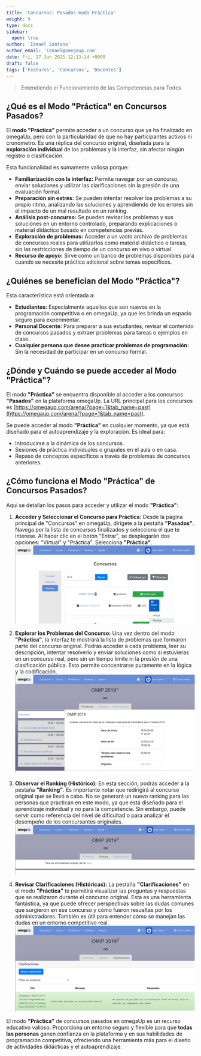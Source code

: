 ```yaml
---
title: 'Concursos: Pasados modo Práctica'
weight: 9
type: docs
sidebar:
  open: true
author: 'Ismael Santana'
author_email: 'ismael@omegaup.com'
date: Fri, 27 Jun 2025 12:13:14 +0000
draft: false
tags: ['Features', 'Concursos', 'Docentes']
---
```


> Entendiendo el Funcionamiento de las Competencias para Todos

## ¿Qué es el Modo "Práctica" en Concursos Pasados?

El **modo "Práctica"** permite acceder a un concurso que ya ha finalizado en omegaUp, pero con la particularidad de que no hay participantes activos ni cronómetro. Es una réplica del concurso original, diseñada para la **exploración individual** de los problemas y la interfaz, sin afectar ningún registro o clasificación.

Esta funcionalidad es sumamente valiosa porque:

* **Familiarización con la interfaz:** Permite navegar por un concurso, enviar soluciones y utilizar las clarificaciones sin la presión de una evaluación formal.
* **Preparación sin estrés:** Se pueden intentar resolver los problemas a su propio ritmo, analizando las soluciones y aprendiendo de los errores sin el impacto de un mal resultado en un ranking.
* **Análisis post-concurso:** Se pueden revisar los problemas y sus soluciones en un entorno controlado, preparando explicaciones o material didáctico basado en competencias previas.
* **Exploración de problemas:** Acceder a un vasto archivo de problemas de concursos reales para utilizarlos como material didáctico o tareas, sin las restricciones de tiempo de un concurso en vivo o virtual.
* **Recurso de apoyo:** Sirve como un banco de problemas disponibles para cuando se necesite práctica adicional sobre temas específicos.

## ¿Quiénes se benefician del Modo "Práctica"?

Esta característica está orientada a:

* **Estudiantes:** Especialmente aquellos que son nuevos en la programación competitiva o en omegaUp, ya que les brinda un espacio seguro para experimentar.
* **Personal Docente:** Para preparar a sus estudiantes, revisar el contenido de concursos pasados y extraer problemas para tareas o ejemplos en clase.
* **Cualquier persona que desee practicar problemas de programación:** Sin la necesidad de participar en un concurso formal.

## ¿Dónde y Cuándo se puede acceder al Modo "Práctica"?

El modo **"Práctica"** se encuentra disponible al acceder a los concursos **"Pasados"** en la plataforma omegaUp. La URL principal para los concursos es [https://omegaup.com/arena/?page=1&tab_name=past](https://omegaup.com/arena/?page=1&tab_name=past).

Se puede acceder al modo **"Práctica"** en cualquier momento, ya que está diseñado para el autoaprendizaje y la exploración. Es ideal para:

* Introducirse a la dinámica de los concursos.
* Sesiones de práctica individuales o grupales en el aula o en casa.
* Repaso de conceptos específicos a través de problemas de concursos anteriores.

## ¿Cómo funciona el Modo "Práctica" de Concursos Pasados?

Aquí se detallan los pasos para acceder y utilizar el modo **"Práctica"**:

1.  **Acceder y Seleccionar el Concurso para Práctica:**
    Desde la página principal de "Concursos" en omegaUp, dirígete a la pestaña **"Pasados"**. Navega por la lista de concursos finalizados y selecciona el que te interese. Al hacer clic en el botón "Entrar", se desplegarán dos opciones: "Virtual" y "Práctica". Selecciona **"Práctica"**. ![(Imagen 1)](/images/concurso-practica-1.png)
    
2.  **Explorar los Problemas del Concurso:**
    Una vez dentro del modo **"Práctica"**, la interfaz te mostrará la lista de problemas que formaron parte del concurso original. Podrás acceder a cada problema, leer su descripción, intentar resolverlo y enviar soluciones como si estuvieras en un concurso real, pero sin un tiempo límite ni la presión de una clasificación pública. Esto permite concentrarse puramente en la lógica y la codificación. ![(Imagen 2)](/images/concurso-practica-2.png)
    
3.  **Observar el Ranking (Histórico):**
    En esta sección, podrás acceder a la pestaña **"Ranking"**. Es importante notar que redirigirá al concurso original que se llevó a cabo. No se generará un nuevo ranking para las personas que practican en este modo, ya que está diseñado para el aprendizaje individual y no para la competencia. Sin embargo, puede servir como referencia del nivel de dificultad o para analizar el desempeño de los concursantes originales. ![(Imagen 3)](/images/concurso-practica-3.png)
    
4.  **Revisar Clarificaciones (Históricas):**
    La pestaña **"Clarificaciones"** en el modo **"Práctica"** te permitirá visualizar las preguntas y respuestas que se realizaron durante el concurso original. Esta es una herramienta fantástica, ya que puede ofrecer perspectivas sobre las dudas comunes que surgieron en ese concurso y cómo fueron resueltas por los administradores. También es útil para entender cómo se manejan las dudas en un entorno competitivo real. ![(Imagen 4)](/images/concurso-practica-4.png)
    
El modo **"Práctica"** de concursos pasados en omegaUp es un recurso educativo valioso. Proporciona un entorno seguro y flexible para que **todas las personas** ganen confianza en la plataforma y en sus habilidades de programación competitiva, ofreciendo una herramienta más para el diseño de actividades didácticas y el autoaprendizaje.
